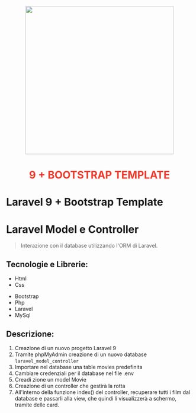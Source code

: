 <div align="center"><a href="https://laravel.com" target="_blank"><img src="https://raw.githubusercontent.com/laravel/art/master/logo-lockup/5%20SVG/2%20CMYK/1%20Full%20Color/laravel-logolockup-cmyk-red.svg" width="400"></a>
<h1><strong style="color: #EF3B2D;">9 + BOOTSTRAP TEMPLATE</strong></h1></div>

# Laravel 9 + Bootstrap Template

# Laravel Model e Controller

> Interazione con il database utilizzando l'ORM di Laravel.

## Tecnologie e Librerie:

-   Html
-   Css
<!-- - Sass  -->
-   Bootstrap
-   Php
-   Laravel
-   MySql

## Descrizione:

1.  Creazione di un nuovo progetto Laravel 9
2.  Tramite phpMyAdmin creazione di un nuovo database `laravel_model_controller`
3.  Importare nel database una table movies predefinita
4.  Cambiare credenziali per il database nel file .env
5.  Creadi zione un model Movie
6.  Creazione di un controller che gestirà la rotta
7.  All'interno della funzione index() del controller, recuperare tutti i film dal database e passarli alla view, che quindi li visualizzerà a schermo, tramite delle card.

<!-- BONUS:
Stilare il layout nei dettagli con Sass -->

